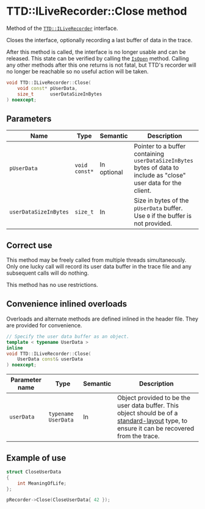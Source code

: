 # TTD::ILiveRecorder::Close method

Method of the [`TTD::ILiveRecorder`](interface-ILiveRecorder.md) interface.

Closes the interface, optionally recording a last buffer of data in the trace.

After this method is called, the interface is no longer usable and can be released.
This state can be verified by calling the [`IsOpen`](ILiveRecorder_IsOpen.md) method.
Calling any other methods after this one returns is not fatal,
but TTD's recorder will no longer be reachable so no useful action will be taken.

```C++
void TTD::ILiveRecorder::Close(
    void const* pUserData,
    size_t      userDataSizeInBytes
) noexcept;
```

## Parameters

| Name                  | Type          | Semantic    | Description
|-                      |-              |-            |-
| `pUserData`           | `void const*` | In optional | Pointer to a buffer containing `userDataSizeInBytes` bytes of data to include as "close" user data for the client.
| `userDataSizeInBytes` | `size_t`      | In          | Size in bytes of the `pUserData` buffer. Use `0` if the buffer is not provided.

## Correct use

This method may be freely called from multiple threads simultaneously.
Only one lucky call will record its user data buffer in the trace file
and any subsequent calls will do nothing.

This method has no use restrictions.

## Convenience inlined overloads

Overloads and alternate methods are defined inlined in the header file. They are provided for convenience.

```C++
// Specify the user data buffer as an object.
template < typename UserData >
inline
void TTD::ILiveRecorder::Close(
    UserData const& userData
) noexcept;
```

| Parameter name | Type                | Semantic | Description
|-               |-                    |-         |-
| `userData`     | `typename UserData` | In       | Object provided to be the user data buffer. This object should be of a [standard-layout](https://en.cppreference.com/w/cpp/named_req/StandardLayoutType) type, to ensure it can be recovered from the trace.

## Example of use

```C++
struct CloseUserData
{
    int MeaningOfLife;
};

pRecorder->Close(CloseUserData{ 42 });
```
